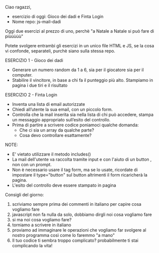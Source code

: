Ciao ragazzi,

- esercizio di oggi: Gioco dei dadi e Finta Login
- Nome repo: js-mail-dadi

Oggi due esercizi al prezzo di uno, perchè "a Natale a Natale  si può fare di piùùùùù"

Potete svolgere entrambi gli esercizi in un unico file HTML e JS, se la cosa vi confonde, separateli, purchè siano sulla stessa repo.

ESERCIZIO 1 - Gioco dei dadi
- Generare un numero random da 1 a 6, sia per il giocatore sia per il computer.
- Stabilire il vincitore, in base a chi fa il punteggio più alto.
Stampiamo in pagina i due tiri e il risultato

ESERCIZIO 2 - Finta Login
- Inventa una lista di email autorizzate
- Chiedi all’utente la sua email, con un piccolo form.
- Controlla che la mail inserita sia nella lista di chi può accedere,
stampa un messaggio appropriato sull’esito del controllo.
- Prima di partire a scrivere codice poniamoci qualche domanda:
    - Che ci sia un array da qualche parte?
    - Cosa devo controllare esattamente?

NOTE:
- E' vietato utilizzare il metodo includes()
- La mail dell'utente va raccolta tramite input  e con l'aiuto di un button , non con un prompt.
- Non è necessario usare il tag form, ma se lo usate, ricordate di impostare il type="button" sul button altrimenti il form ricaricherà la pagina.
- L'esito del controllo deve essere stampato in pagina

Consigli del giorno:
1. scriviamo sempre prima dei commenti in italiano per capire cosa vogliamo fare
2. javascript non fa nulla da solo, dobbiamo dirgli noi cosa vogliamo fare
3. si ma noi cosa vogliamo fare?
4. torniamo a scrivere in italiano
5. proviamo ad immaginare le operazioni che vogliamo far svolgere al nostro programma così come lo faremmo "a mano"
6. Il tuo codice ti sembra troppo complicato? probabilmente ti stai complicando la vita!